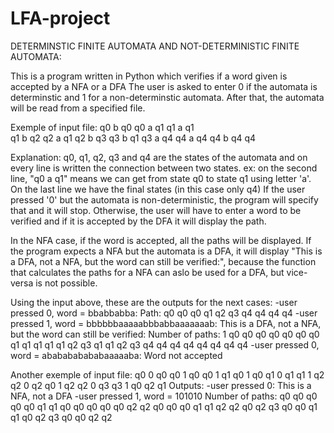 # LFA-project
DETERMINSTIC FINITE AUTOMATA AND NOT-DETERMINISTIC FINITE AUTOMATA:

This is a program written in Python which verifies if a word given is accepted by a NFA or a DFA
The user is asked to enter 0 if the automata is determinstic and 1 for a non-determinstic automata.
After that, the automata will be read from a specified file.

Exemple of input file:
	q0 b q0
 	q0 a q1
  q1 a q1  
  q1 b q2
  q2 a q1
  q2 b q3
  q3 b q1
  q3 a q4
  q4 a q4
  q4 b q4
  q4

Explanation: q0, q1, q2, q3 and q4 are the states of the automata and on every line is written the connection between two states.
ex: on the second line, "q0 a q1" means we can get from state q0 to state q1 using letter 'a'.
On the last line we have the final states (in this case only q4)
If the user pressed '0' but the automata is non-deterministic, the program will specify that and it will stop.
Otherwise, the user will have to enter a word to be verified and if it is accepted by the DFA it will display the path.

In the NFA case, if the word is accepted, all the paths will be displayed.
If the program expects a NFA but the automata is a DFA, it will display "This is a DFA, not a NFA, but the word can still be verified:", because the function that calculates the paths for a NFA can aslo be used for a DFA, but vice-versa is not possible. 

Using the input above, these are the outputs for the next cases:
  -user pressed 0, word = bbabbabba:
          Path: q0 q0 q0 q1 q2 q3 q4 q4 q4 q4
  -user pressed 1, word = bbbbbbaaaaabbbabbaaaaaaab:
          This is a DFA, not a NFA, but the word can still be verified:
        Number of paths: 1
        q0 q0 q0 q0 q0 q0 q0 q1 q1 q1 q1 q1 q2 q3 q1 q1 q2 q3 q4 q4 q4 q4 q4 q4 q4 q4
 -user pressed 0, word = ababababababaaaaaba:
        Word not accepted
        
        
        
Another exemple of input file:
q0 0 q0
q0 1 q0
q0 1 q1
q0 1 q0
q1 0 q1
q1 1 q2
q2 0 q2
q0 1 q2
q2 0 q3
q3 1 q0
q2 q1
Outputs:
-user pressed 0:
      This is a NFA, not a DFA
-user pressed 1, word = 101010
      Number of paths: 
			q0 q0 q0 q0 q0 q1 q1
      q0 q0 q0 q0 q0 q2 q2
      q0 q0 q0 q1 q1 q2 q2
      q0 q2 q3 q0 q0 q1 q1
      q0 q2 q3 q0 q0 q2 q2







